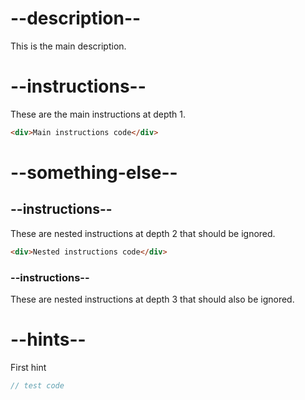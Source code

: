 # --description--

This is the main description.

# --instructions--

These are the main instructions at depth 1.

```html
<div>Main instructions code</div>
```

# --something-else--

## --instructions--

These are nested instructions at depth 2 that should be ignored.

```html
<div>Nested instructions code</div>
```

### --instructions--

These are nested instructions at depth 3 that should also be ignored.

# --hints--

First hint

```js
// test code
```
